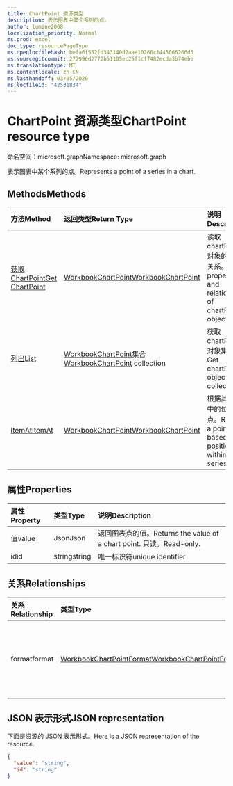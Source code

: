 ```yaml
---
title: ChartPoint 资源类型
description: 表示图表中某个系列的点。
author: lumine2008
localization_priority: Normal
ms.prod: excel
doc_type: resourcePageType
ms.openlocfilehash: befa6f552fd343140d2aae10266c1445066266d5
ms.sourcegitcommit: 272996d2772b51105ec25f1cf7482ecda3b74ebe
ms.translationtype: MT
ms.contentlocale: zh-CN
ms.lasthandoff: 03/05/2020
ms.locfileid: "42531834"
---
```

# <a name="chartpoint-resource-type"></a><span data-ttu-id="86465-103">ChartPoint 资源类型</span><span class="sxs-lookup"><span data-stu-id="86465-103">ChartPoint resource type</span></span>

<span data-ttu-id="86465-104">命名空间：microsoft.graph</span><span class="sxs-lookup"><span data-stu-id="86465-104">Namespace: microsoft.graph</span></span>

<span data-ttu-id="86465-105">表示图表中某个系列的点。</span><span class="sxs-lookup"><span data-stu-id="86465-105">Represents a point of a series in a chart.</span></span>


## <a name="methods"></a><span data-ttu-id="86465-106">Methods</span><span class="sxs-lookup"><span data-stu-id="86465-106">Methods</span></span>

| <span data-ttu-id="86465-107">方法</span><span class="sxs-lookup"><span data-stu-id="86465-107">Method</span></span>           | <span data-ttu-id="86465-108">返回类型</span><span class="sxs-lookup"><span data-stu-id="86465-108">Return Type</span></span>    |<span data-ttu-id="86465-109">说明</span><span class="sxs-lookup"><span data-stu-id="86465-109">Description</span></span>|
|:---------------|:--------|:----------|
|[<span data-ttu-id="86465-110">获取 ChartPoint</span><span class="sxs-lookup"><span data-stu-id="86465-110">Get ChartPoint</span></span>](../api/chartpoint-get.md) | [<span data-ttu-id="86465-111">WorkbookChartPoint</span><span class="sxs-lookup"><span data-stu-id="86465-111">WorkbookChartPoint</span></span>](chartpoint.md) |<span data-ttu-id="86465-112">读取 chartPoint 对象的属性和关系。</span><span class="sxs-lookup"><span data-stu-id="86465-112">Read properties and relationships of chartPoint object.</span></span>|
|[<span data-ttu-id="86465-113">列出</span><span class="sxs-lookup"><span data-stu-id="86465-113">List</span></span>](../api/chartpoint-list.md) | <span data-ttu-id="86465-114">[WorkbookChartPoint](chartpoint.md)集合</span><span class="sxs-lookup"><span data-stu-id="86465-114">[WorkbookChartPoint](chartpoint.md) collection</span></span> |<span data-ttu-id="86465-115">获取 chartPoint 对象集合。</span><span class="sxs-lookup"><span data-stu-id="86465-115">Get chartPoint object collection.</span></span> |
|[<span data-ttu-id="86465-116">ItemAt</span><span class="sxs-lookup"><span data-stu-id="86465-116">ItemAt</span></span>](../api/chartpointscollection-itemat.md)|[<span data-ttu-id="86465-117">WorkbookChartPoint</span><span class="sxs-lookup"><span data-stu-id="86465-117">WorkbookChartPoint</span></span>](chartpoint.md)|<span data-ttu-id="86465-118">根据其在系列中的位置检索点。</span><span class="sxs-lookup"><span data-stu-id="86465-118">Retrieve a point based on its position within the series.</span></span>|

## <a name="properties"></a><span data-ttu-id="86465-119">属性</span><span class="sxs-lookup"><span data-stu-id="86465-119">Properties</span></span>
| <span data-ttu-id="86465-120">属性</span><span class="sxs-lookup"><span data-stu-id="86465-120">Property</span></span>     | <span data-ttu-id="86465-121">类型</span><span class="sxs-lookup"><span data-stu-id="86465-121">Type</span></span>   |<span data-ttu-id="86465-122">说明</span><span class="sxs-lookup"><span data-stu-id="86465-122">Description</span></span>|
|:---------------|:--------|:----------|
|<span data-ttu-id="86465-123">值</span><span class="sxs-lookup"><span data-stu-id="86465-123">value</span></span>|<span data-ttu-id="86465-124">Json</span><span class="sxs-lookup"><span data-stu-id="86465-124">Json</span></span>|<span data-ttu-id="86465-125">返回图表点的值。</span><span class="sxs-lookup"><span data-stu-id="86465-125">Returns the value of a chart point.</span></span> <span data-ttu-id="86465-126">只读。</span><span class="sxs-lookup"><span data-stu-id="86465-126">Read-only.</span></span>|
|<span data-ttu-id="86465-127">id</span><span class="sxs-lookup"><span data-stu-id="86465-127">id</span></span>|<span data-ttu-id="86465-128">string</span><span class="sxs-lookup"><span data-stu-id="86465-128">string</span></span>|<span data-ttu-id="86465-129">唯一标识符</span><span class="sxs-lookup"><span data-stu-id="86465-129">unique identifier</span></span>|

## <a name="relationships"></a><span data-ttu-id="86465-130">关系</span><span class="sxs-lookup"><span data-stu-id="86465-130">Relationships</span></span>
| <span data-ttu-id="86465-131">关系</span><span class="sxs-lookup"><span data-stu-id="86465-131">Relationship</span></span> | <span data-ttu-id="86465-132">类型</span><span class="sxs-lookup"><span data-stu-id="86465-132">Type</span></span>   |<span data-ttu-id="86465-133">说明</span><span class="sxs-lookup"><span data-stu-id="86465-133">Description</span></span>|
|:---------------|:--------|:----------|
|<span data-ttu-id="86465-134">format</span><span class="sxs-lookup"><span data-stu-id="86465-134">format</span></span>|[<span data-ttu-id="86465-135">WorkbookChartPointFormat</span><span class="sxs-lookup"><span data-stu-id="86465-135">WorkbookChartPointFormat</span></span>](chartpointformat.md)|<span data-ttu-id="86465-136">封装图表点的格式属性。</span><span class="sxs-lookup"><span data-stu-id="86465-136">Encapsulates the format properties chart point.</span></span> <span data-ttu-id="86465-137">只读。</span><span class="sxs-lookup"><span data-stu-id="86465-137">Read-only.</span></span>|

## <a name="json-representation"></a><span data-ttu-id="86465-138">JSON 表示形式</span><span class="sxs-lookup"><span data-stu-id="86465-138">JSON representation</span></span>

<span data-ttu-id="86465-139">下面是资源的 JSON 表示形式。</span><span class="sxs-lookup"><span data-stu-id="86465-139">Here is a JSON representation of the resource.</span></span>

<!--{
  "blockType": "resource",
  "optionalProperties": [],
  "keyProperty": "id",
  "baseType": "microsoft.graph.entity",
  "@odata.type": "microsoft.graph.workbookChartPoint"
}-->

```json
{
  "value": "string",
  "id": "string"
}

```

<!-- uuid: 8fcb5dbc-d5aa-4681-8e31-b001d5168d79
2015-10-25 14:57:30 UTC -->
<!-- {
  "type": "#page.annotation",
  "description": "ChartPoint resource",
  "keywords": "",
  "section": "documentation",
  "tocPath": ""
}-->
